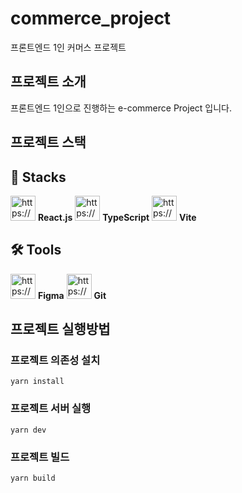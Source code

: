 # commerce_project
프론트엔드 1인 커머스 프로젝트

## 프로젝트 소개
프론트엔드 1인으로 진행하는 e-commerce Project 입니다.

## 프로젝트 스택

## 🚀  Stacks
<img src="https://encrypted-tbn0.gstatic.com/images?q=tbn:ANd9GcRnL6RSvqGaQKadF4Q5q2rnCpSrFH1atFw9eVYNarpROZUrqbbtuducsFRacmVkd28DKWw&usqp=CAU" alt="https://encrypted-tbn0.gstatic.com/images?q=tbn:ANd9GcRnL6RSvqGaQKadF4Q5q2rnCpSrFH1atFw9eVYNarpROZUrqbbtuducsFRacmVkd28DKWw&usqp=CAU" width="40px" /> **React.js** <img src="https://noticon-static.tammolo.com/dgggcrkxq/image/upload/v1566913457/noticon/eh4d0dnic4n1neth3fui.png" alt="https://noticon-static.tammolo.com/dgggcrkxq/image/upload/v1566913457/noticon/eh4d0dnic4n1neth3fui.png" width="40px" /> **TypeScript** <img src="https://noticon-static.tammolo.com/dgggcrkxq/image/upload/v1679535484/noticon/arqfoi6i7gubuqkpigud.png" alt="https://noticon-static.tammolo.com/dgggcrkxq/image/upload/v1679535484/noticon/arqfoi6i7gubuqkpigud.png" width="40px" /> **Vite**


## 🛠  Tools

<img src="https://cdn-icons-png.flaticon.com/512/5968/5968705.png" alt="https://cdn-icons-png.flaticon.com/512/5968/5968705.png" width="40px" /> **Figma** <img src="https://git-scm.com/images/logos/downloads/Git-Icon-1788C.png" alt="https://git-scm.com/images/logos/downloads/Git-Icon-1788C.png" width="40px" /> **Git**


## 프로젝트 실행방법

### 프로젝트 의존성 설치  
`yarn install`

### 프로젝트 서버 실행  
`yarn dev`

### 프로젝트 빌드  
`yarn build`